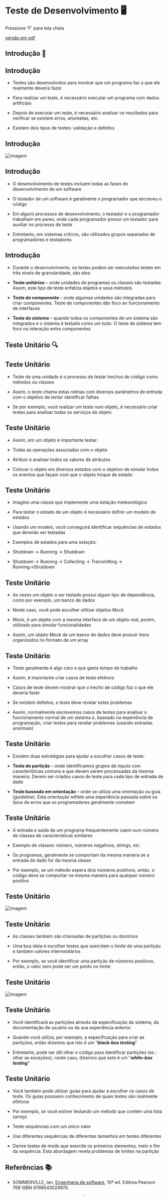 <!-- .slide:  data-background-opacity="0.1" data-background-image="https://media.itpro.co.uk/image/upload/v1570816546/itpro/2019/02/software_shutterstock_1290773869.jpg" 
data-transition="convex"  -->
# Teste de Desenvolvimento 🖥️
<!-- .element: style="margin-bottom:100px; font-size: 50px; color:white; font-family: Marker Felt;" -->

Pressione 'F' para tela cheia
<!-- .element: style="font-size: small; color:white;" -->

[versão em pdf](?print-pdf)
<!-- .element: style="font-size: small;" -->



<!-- .slide: data-background="#C9E66A" data-transition="zoom" -->
## Introdução 🛫
<!-- .element: style="margin-bottom:50px; font-size: 40px; font-family: Marker Felt;" -->


<!-- .slide: data-background="#185449" data-transition="convex"  -->
## Introdução
<!-- .element: style="margin-bottom:50px; font-size: 40px; font-family: Marker Felt; color:#F5F5F5" -->

* Testes são desenvolvidos para mostrar que um programa faz o que ele realmente deveria fazer
<!-- .element: style="margin-bottom:50px; font-size: 23px; font-family: arial; color:#F5F5F5" -->

* Para realizar um teste, é necessário executar um programa com dados artificiais
<!-- .element: style="margin-bottom:50px; font-size: 23px; font-family: arial; color:#F5F5F5" -->

* Depois de executar um teste, é necessário analisar os resultados para verificar se existem erros, anomalias, etc.
<!-- .element: style="margin-bottom:50px; font-size: 23px; font-family: arial; color:#F5F5F5" -->

* Existem dois tipos de testes: validação e defeitos
<!-- .element: style="margin-bottom:50px; font-size: 23px; font-family: arial; color:#F5F5F5" -->


<!-- .slide: data-background="#185449" data-transition="convex"  -->
## Introdução
<!-- .element: style="margin-bottom:50px; font-size: 40px; font-family: Marker Felt; color:#F5F5F5" -->

![imagem](img/teste.png)
<!-- .element height="50%" width="50%" -->


<!-- .slide: data-background="#185449" data-transition="convex"  -->
## Introdução
<!-- .element: style="margin-bottom:50px; font-size: 40px; font-family: Marker Felt; color:#F5F5F5" -->

* O desenvolvimento de testes incluem todas as fases do desenvolvimento de um software
<!-- .element: style="margin-bottom:50px; font-size: 23px; font-family: arial; color:#F5F5F5" -->

* O testador de um software é geralmente o programador que escreveu o código
<!-- .element: style="margin-bottom:50px; font-size: 23px; font-family: arial; color:#F5F5F5" -->

* Em alguns processos de desenvolvimento, o testador e o programador trabalham em pares, onde cada programador possui um testador para auxiliar no processo de teste
<!-- .element: style="margin-bottom:50px; font-size: 23px; font-family: arial; color:#F5F5F5" -->

* Entretanto, em sistemas críticos, são utilizados grupos separados de programadores e testadores
<!-- .element: style="margin-bottom:50px; font-size: 23px; font-family: arial; color:#F5F5F5" -->


<!-- .slide: data-background="#185449" data-transition="convex"  -->
## Introdução
<!-- .element: style="margin-bottom:50px; font-size: 40px; font-family: Marker Felt; color:#F5F5F5" -->

* Durante o desenvolvimento, os testes podem ser executados testes em três níveis de granularidade, são eles:
<!-- .element: style="margin-bottom:50px; font-size: 23px; font-family: arial; color:#F5F5F5" -->

* **Teste unitários** – onde unidades de programas ou classes são testadas. Assim, este tipo de teste enfatiza objetos e seus métodos
<!-- .element: style="margin-bottom:50px; font-size: 23px; font-family: arial; color:#F5F5F5" -->

* **Teste de componente** – onde algumas unidades são integradas para criar componentes. Teste de componentes dão foco ao funcionamento de interfaces
<!-- .element: style="margin-bottom:50px; font-size: 23px; font-family: arial; color:#F5F5F5" -->

* **Teste de sistema** – quando todos os componentes de um sistema são integrados e o sistema é testado como um todo. O teste de sistema tem foco na interação entre componentes
<!-- .element: style="margin-bottom:50px; font-size: 23px; font-family: arial; color:#F5F5F5" -->



<!-- .slide: data-background="#C9E66A" data-transition="zoom" -->
## Teste Unitário 🔍
<!-- .element: style="margin-bottom:50px; font-size: 40px; font-family: Marker Felt;" -->


<!-- .slide: data-background="#185449" data-transition="convex"  -->
## Teste Unitário
<!-- .element: style="margin-bottom:50px; font-size: 40px; font-family: Marker Felt; color:#F5F5F5" -->

* Teste de uma unidade é o processo de testar trechos de código como métodos ou classes
<!-- .element: style="margin-bottom:50px; font-size: 23px; font-family: arial; color:#F5F5F5" -->

* Assim, o teste chama estas rotinas com diversos parâmetros de entrada com o objetivo de tentar identificar falhas
<!-- .element: style="margin-bottom:50px; font-size: 23px; font-family: arial; color:#F5F5F5" -->

* Se por exemplo, você realizar um teste num objeto, é necessário criar testes para analisar todas os serviços do objeto
<!-- .element: style="margin-bottom:50px; font-size: 23px; font-family: arial; color:#F5F5F5" -->


<!-- .slide: data-background="#185449" data-transition="convex"  -->
## Teste Unitário
<!-- .element: style="margin-bottom:50px; font-size: 40px; font-family: Marker Felt; color:#F5F5F5" -->

* Assim, em um objeto é importante testar:
<!-- .element: style="margin-bottom:50px; font-size: 23px; font-family: arial; color:#F5F5F5" -->

  * Todas as operações associadas com o objeto
<!-- .element: style="margin-bottom:50px; font-size: 23px; font-family: arial; color:#F5F5F5" -->

  * Atribuir e analisar todos os valores de atributos
<!-- .element: style="margin-bottom:50px; font-size: 23px; font-family: arial; color:#F5F5F5" -->

  * Colocar o objeto em diversos estados com o objetivo de simular todos os eventos que façam com que o objeto troque de estado
<!-- .element: style="margin-bottom:50px; font-size: 23px; font-family: arial; color:#F5F5F5" -->


<!-- .slide: data-background="#185449" data-transition="convex"  -->
## Teste Unitário
<!-- .element: style="margin-bottom:50px; font-size: 40px; font-family: Marker Felt; color:#F5F5F5" -->

* Imagine uma classe que implemente uma estação meteorológica
<!-- .element: style="margin-bottom:50px; font-size: 23px; font-family: arial; color:#F5F5F5" -->

* Para testar o estado de um objeto é necessário definir um modelo de estados
<!-- .element: style="margin-bottom:50px; font-size: 23px; font-family: arial; color:#F5F5F5" -->

* Usando um modelo, você conseguirá identificar sequências de estados que deverão ser testadas
<!-- .element: style="margin-bottom:50px; font-size: 23px; font-family: arial; color:#F5F5F5" -->

* Exemplos de estados para uma estação:
<!-- .element: style="margin-bottom:50px; font-size: 23px; font-family: arial; color:#F5F5F5" -->
  * Shutdown → Running → Shutdown
<!-- .element: style="margin-bottom:50px; font-size: 23px; font-family: arial; color:#F5F5F5" -->

  * Shutdown → Running → Collecting → Transmitting → Running→Shutdown
<!-- .element: style="margin-bottom:50px; font-size: 23px; font-family: arial; color:#F5F5F5" -->


<!-- .slide: data-background="#185449" data-transition="convex"  -->
## Teste Unitário
<!-- .element: style="margin-bottom:50px; font-size: 40px; font-family: Marker Felt; color:#F5F5F5" -->

* As vezes um objeto a ser testado possui algum tipo de dependência, como por exemplo, um banco de dados
<!-- .element: style="margin-bottom:50px; font-size: 23px; font-family: arial; color:#F5F5F5" -->

* Neste caso, você pode escolher utilizar objetos Mock
<!-- .element: style="margin-bottom:50px; font-size: 23px; font-family: arial; color:#F5F5F5" -->

* Mock, é um objeto com a mesma interface de um objeto real, porém, utilizado para simular funcionalidades
<!-- .element: style="margin-bottom:50px; font-size: 23px; font-family: arial; color:#F5F5F5" -->

* Assim, um objeto Mock de um banco de dados deve possuir itens organizados no formato de um array
<!-- .element: style="margin-bottom:50px; font-size: 23px; font-family: arial; color:#F5F5F5" -->


<!-- .slide: data-background="#185449" data-transition="convex"  -->
## Teste Unitário
<!-- .element: style="margin-bottom:50px; font-size: 40px; font-family: Marker Felt; color:#F5F5F5" -->

* Teste geralmente é algo caro e que gasta tempo de trabalho
<!-- .element: style="margin-bottom:50px; font-size: 23px; font-family: arial; color:#F5F5F5" -->

* Assim, é importante criar casos de teste efetivos:
<!-- .element: style="margin-bottom:50px; font-size: 23px; font-family: arial; color:#F5F5F5" -->

  * Casos de teste devem mostrar que o trecho de código faz o que ele deveria fazer
<!-- .element: style="margin-bottom:50px; font-size: 23px; font-family: arial; color:#F5F5F5" -->

  * Se existem defeitos, o teste deve revelar estes problemas
<!-- .element: style="margin-bottom:50px; font-size: 23px; font-family: arial; color:#F5F5F5" -->

  * Assim, normalmente escrevemos casos de testes para analisar o funcionamento normal de um sistema e, baseado na experiência de programação, criar testes para revelar problemas (usando entradas anormais)
<!-- .element: style="margin-bottom:50px; font-size: 23px; font-family: arial; color:#F5F5F5" -->


<!-- .slide: data-background="#185449" data-transition="convex"  -->
## Teste Unitário
<!-- .element: style="margin-bottom:50px; font-size: 40px; font-family: Marker Felt; color:#F5F5F5" -->

* Existem duas estratégias para ajudar a escolher casos de teste:
<!-- .element: style="margin-bottom:50px; font-size: 23px; font-family: arial; color:#F5F5F5" -->

  * **Teste de partição** – onde identificamos grupos de inputs com características comuns e que devem serem processadas da mesma maneira. Devem ser criados casos de teste para cada tipo de entrada de dado
  <!-- .element: style="margin-bottom:50px; font-size: 23px; font-family: arial; color:#F5F5F5" -->

  * **Teste baseado em orientação** – onde se utiliza uma orientação ou guia (_guideline_). Esta orientação reflete uma experiência passada sobre os tipos de erros que os programadores geralmente cometem
  <!-- .element: style="margin-bottom:50px; font-size: 23px; font-family: arial; color:#F5F5F5" -->


<!-- .slide: data-background="#185449" data-transition="convex"  -->
## Teste Unitário
<!-- .element: style="margin-bottom:50px; font-size: 40px; font-family: Marker Felt; color:#F5F5F5" -->

* A entrada e saída de um programa frequentemente caem num número de classes de características similares
<!-- .element: style="margin-bottom:50px; font-size: 23px; font-family: arial; color:#F5F5F5" -->

* Exemplo de classes: número, números negativos, strings, etc.
<!-- .element: style="margin-bottom:50px; font-size: 23px; font-family: arial; color:#F5F5F5" -->

* Os programas, geralmente se comportam da mesma maneira se a entrada de dado for da mesma classe
<!-- .element: style="margin-bottom:50px; font-size: 23px; font-family: arial; color:#F5F5F5" -->

* Por exemplo, se um método espera dois números positivos, então, o código deve se comportar na mesma maneira para qualquer número positivo
<!-- .element: style="margin-bottom:50px; font-size: 23px; font-family: arial; color:#F5F5F5" -->


<!-- .slide: data-background="#185449" data-transition="convex"  -->
## Teste Unitário
<!-- .element: style="margin-bottom:50px; font-size: 40px; font-family: Marker Felt; color:#F5F5F5" -->

![imagem](img/domain.png)
<!-- .element height="50%" width="50%" -->


<!-- .slide: data-background="#185449" data-transition="convex"  -->
## Teste Unitário
<!-- .element: style="margin-bottom:50px; font-size: 40px; font-family: Marker Felt; color:#F5F5F5" -->

* As classes também são chamadas de partições ou domínios
<!-- .element: style="margin-bottom:50px; font-size: 23px; font-family: arial; color:#F5F5F5" -->

* Uma boa ideia é escolher testes que exercitem o limite de uma partição e também valores intermediários
<!-- .element: style="margin-bottom:50px; font-size: 23px; font-family: arial; color:#F5F5F5" -->

* Por exemplo, se você identificar uma partição de números positivos, então, o valor zero pode ser um ponto no limite
<!-- .element: style="margin-bottom:50px; font-size: 23px; font-family: arial; color:#F5F5F5" -->


<!-- .slide: data-background="#185449" data-transition="convex"  -->
## Teste Unitário
<!-- .element: style="margin-bottom:50px; font-size: 40px; font-family: Marker Felt; color:#F5F5F5" -->

![imagem](img/partition.png)
<!-- .element height="50%" width="50%" -->


<!-- .slide: data-background="#185449" data-transition="convex"  -->
## Teste Unitário
<!-- .element: style="margin-bottom:50px; font-size: 40px; font-family: Marker Felt; color:#F5F5F5" -->

* Você identificará as partições através da especificação do sistema, da documentação de usuário ou da sua experiência anterior
<!-- .element: style="margin-bottom:50px; font-size: 23px; font-family: arial; color:#F5F5F5" -->

* Quando você utiliza, por exemplo, a especificação para criar as partições, então dizemos que isto é um "_**black-box testing**_"
<!-- .element: style="margin-bottom:50px; font-size: 23px; font-family: arial; color:#F5F5F5" -->

* Entretanto, pode ser útil olhar o código para identificar partições (ex.: olhar as exceções), neste caso, dizemos que este é um "_**white-box testing**_"
<!-- .element: style="margin-bottom:50px; font-size: 23px; font-family: arial; color:#F5F5F5" -->


<!-- .slide: data-background="#185449" data-transition="convex"  -->
## Teste Unitário
<!-- .element: style="margin-bottom:50px; font-size: 40px; font-family: Marker Felt; color:#F5F5F5" -->

* Você também pode utilizar guias para ajudar a escolher os casos de teste. Os guias possuem conhecimento de quais testes são realmente efetivos
<!-- .element: style="margin-bottom:50px; font-size: 23px; font-family: arial; color:#F5F5F5" -->

* Por exemplo, se você estiver testando um método que contém uma lista (_array_)
<!-- .element: style="margin-bottom:50px; font-size: 23px; font-family: arial; color:#F5F5F5" -->

  * Teste sequências com um único valor
<!-- .element: style="margin-bottom:50px; font-size: 23px; font-family: arial; color:#F5F5F5" -->

  * Use diferentes sequências de diferentes tamanhos em testes diferentes
<!-- .element: style="margin-bottom:50px; font-size: 23px; font-family: arial; color:#F5F5F5" -->

  * Derive testes de modo que exercite os primeiros elementos, meio e fim da sequência. Esta abordagem revela problemas de limites na partição
<!-- .element: style="margin-bottom:50px; font-size: 23px; font-family: arial; color:#F5F5F5" -->


<!-- .slide:  data-background-opacity="1" data-background-image="img/dicas.png" data-transition="zoom"  -->



<!-- .slide: data-background="#185449" data-transition="convex"  -->
## Referências 📚
<!-- .element: style="margin-bottom:50px; font-size: 40px; font-family: Marker Felt; color:#F5F5F5" -->

* SOMMERVILLE, Ian. [Engenharia de software](https://biblioteca.ifrs.edu.br/pergamum_ifrs/biblioteca_s/acesso_login.php?cod_acervo_acessibilidade=5030950&acesso=aHR0cHM6Ly9taWRkbGV3YXJlLWJ2LmFtNC5jb20uYnIvU1NPL2lmcnMvOTc4ODU0MzAyNDk3NA==&label=acesso%20restrito), 10ª ed. Editora Pearson 768 ISBN 9788543024974.
<!-- .element: style="margin-bottom:50px; font-size: 23px; font-family: arial; color:#F5F5F5" -->

<center>
<a href="https://rpmhub.dev" target="blanck"><img src="../../imgs/logo.png" alt="Rodrigo Prestes Machado" width="3%" height="3%" border=0 style="border:0; text-decoration:none; outline:none"></a><br/>
<a rel="license" href="http://creativecommons.org/licenses/by/4.0/">Creative Commons Atribuição 4.0 Internacional</a>
</center>
  <!-- .element: style="margin-top:150px; font-size: 15px; font-family: Bradley Hand" -->